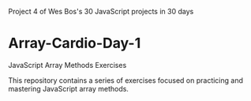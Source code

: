 Project 4 of Wes Bos's 30 JavaScript projects in 30 days

# Array-Cardio-Day-1

JavaScript Array Methods Exercises

This repository contains a series of exercises focused on practicing and mastering JavaScript array methods. 
